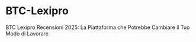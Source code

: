 # BTC-Lexipro
BTC Lexipro Recensioni 2025: La Piattaforma che Potrebbe Cambiare il Tuo Modo di Lavorare
